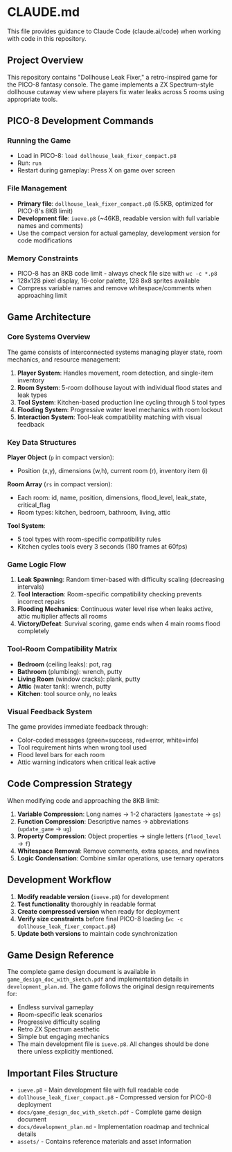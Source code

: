 # CLAUDE.md

This file provides guidance to Claude Code (claude.ai/code) when working with code in this repository.

## Project Overview

This repository contains "Dollhouse Leak Fixer," a retro-inspired game for the PICO-8 fantasy console. The game implements a ZX Spectrum-style dollhouse cutaway view where players fix water leaks across 5 rooms using appropriate tools.

## PICO-8 Development Commands

### Running the Game
- Load in PICO-8: `load dollhouse_leak_fixer_compact.p8`
- Run: `run`
- Restart during gameplay: Press X on game over screen

### File Management
- **Primary file**: `dollhouse_leak_fixer_compact.p8` (5.5KB, optimized for PICO-8's 8KB limit)
- **Development file**: `iueve.p8` (~46KB, readable version with full variable names and comments)
- Use the compact version for actual gameplay, development version for code modifications

### Memory Constraints
- PICO-8 has an 8KB code limit - always check file size with `wc -c *.p8`
- 128x128 pixel display, 16-color palette, 128 8x8 sprites available
- Compress variable names and remove whitespace/comments when approaching limit

## Game Architecture

### Core Systems Overview
The game consists of interconnected systems managing player state, room mechanics, and resource management:

1. **Player System**: Handles movement, room detection, and single-item inventory
2. **Room System**: 5-room dollhouse layout with individual flood states and leak types
3. **Tool System**: Kitchen-based production line cycling through 5 tool types
4. **Flooding System**: Progressive water level mechanics with room lockout
5. **Interaction System**: Tool-leak compatibility matching with visual feedback

### Key Data Structures

**Player Object** (`p` in compact version):
- Position (x,y), dimensions (w,h), current room (r), inventory item (i)

**Room Array** (`rs` in compact version):
- Each room: id, name, position, dimensions, flood_level, leak_state, critical_flag
- Room types: kitchen, bedroom, bathroom, living, attic

**Tool System**:
- 5 tool types with room-specific compatibility rules
- Kitchen cycles tools every 3 seconds (180 frames at 60fps)

### Game Logic Flow

1. **Leak Spawning**: Random timer-based with difficulty scaling (decreasing intervals)
2. **Tool Interaction**: Room-specific compatibility checking prevents incorrect repairs
3. **Flooding Mechanics**: Continuous water level rise when leaks active, attic multiplier affects all rooms
4. **Victory/Defeat**: Survival scoring, game ends when 4 main rooms flood completely

### Tool-Room Compatibility Matrix

- **Bedroom** (ceiling leaks): pot, rag
- **Bathroom** (plumbing): wrench, putty  
- **Living Room** (window cracks): plank, putty
- **Attic** (water tank): wrench, putty
- **Kitchen**: tool source only, no leaks

### Visual Feedback System

The game provides immediate feedback through:
- Color-coded messages (green=success, red=error, white=info)
- Tool requirement hints when wrong tool used
- Flood level bars for each room
- Attic warning indicators when critical leak active

## Code Compression Strategy

When modifying code and approaching the 8KB limit:

1. **Variable Compression**: Long names → 1-2 characters (`gamestate` → `gs`)
2. **Function Compression**: Descriptive names → abbreviations (`update_game` → `ug`)
3. **Property Compression**: Object properties → single letters (`flood_level` → `f`)
4. **Whitespace Removal**: Remove comments, extra spaces, and newlines
5. **Logic Condensation**: Combine similar operations, use ternary operators

## Development Workflow

1. **Modify readable version** (`iueve.p8`) for development
2. **Test functionality** thoroughly in readable format
3. **Create compressed version** when ready for deployment
4. **Verify size constraints** before final PICO-8 loading (`wc -c dollhouse_leak_fixer_compact.p8`)
5. **Update both versions** to maintain code synchronization

## Game Design Reference

The complete game design document is available in `game_design_doc_with_sketch.pdf` and implementation details in `development_plan.md`. The game follows the original design requirements for:
- Endless survival gameplay
- Room-specific leak scenarios  
- Progressive difficulty scaling
- Retro ZX Spectrum aesthetic
- Simple but engaging mechanics
- The main development file is `iueve.p8`. All changes should be done there unless explicitly mentioned.

## Important Files Structure

- `iueve.p8` - Main development file with full readable code
- `dollhouse_leak_fixer_compact.p8` - Compressed version for PICO-8 deployment
- `docs/game_design_doc_with_sketch.pdf` - Complete game design document
- `docs/development_plan.md` - Implementation roadmap and technical details
- `assets/` - Contains reference materials and asset information